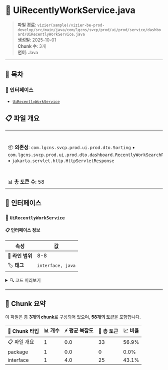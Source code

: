 # 📄 UiRecentlyWorkService.java

> **파일 경로**: `vizier(sample)/vizier-be-prod-develop/src/main/java/com/lgcns/svcp/prod/ui/prod/service/dashboard/UiRecentlyWorkService.java`  
> **생성일**: 2025-10-01  
> **Chunk 수**: 3개  
> **언어**: Java
---

## 📑 목차

### 🔌 인터페이스
- [`UiRecentlyWorkService`](#interface-uirecentlyworkservice)


## 📋 파일 개요

| | |
|--|--|
| 📦 **의존성**: `com.lgcns.svcp.prod.ui.prod.dto.Sorting` • `com.lgcns.svcp.prod.ui.prod.dto.dashboard.RecentlyWorkSearchPagingDto` • `jakarta.servlet.http.HttpServletResponse` | ⚡ **총 복잡도**: 4 |
| 📊 **총 토큰 수**: 58 |  |




## 🔌 인터페이스

### <a id="interface-uirecentlyworkservice"></a>🔌 `UiRecentlyWorkService`


#### 📋 인터페이스 정보

| 속성 | 값 |
|------|----|
| 📍 **라인 범위** | 8-8 |
| 🏷️ **태그** | `interface, java` |
<details>
<summary>🔍 코드 미리보기</summary>

```java
public interface UiRecentlyWorkService {
	Object getRecentlyWork(RecentlyWorkSearchPagingDto searchPaging, Integer page, Integer size);
	void exportExcel(String category, String type, String searchBy, String searchValue, Sorting sorting, HttpServletResponse response);
}...
```

**Chunk 정보**
- 🆔 **ID**: `06fc12236bb7`
- 📊 **토큰**: 25

</details>

---




## 🧩 Chunk 요약

이 파일은 총 **3개의 chunk**로 구성되어 있으며, **58개의 토큰**을 포함합니다.

| 🧩 Chunk 타입 | 📊 개수 | ⚡ 평균 복잡도 | 📝 총 토큰 | 📈 비율 |
|---------------|--------|-------------|----------|--------|
| 📋 파일 개요 | 1 | 0.0 | 33 | 56.9% |
| package | 1 | 0.0 | 0 | 0.0% |
| interface | 1 | 4.0 | 25 | 43.1% |

